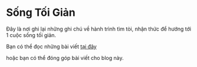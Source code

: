 # Sống Tối Giản

Đây là nơi ghi lại những ghi chú về hành trình tìm tòi, nhận thức để hướng tới 1 cuộc sống tối giản. 


Bạn có thể đọc những bài viết [tại đây](https://github.com/lsdventures/toi-gian-minh-triet/tree/master/notes)

hoặc bạn có thể đóng góp bài viết cho blog này. 
